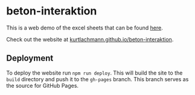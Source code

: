 # beton-interaktion

This is a web demo of the excel sheets that can be found [here](https://github.com/robertlachmann/beton-interaktion).

Check out the website at [kurtlachmann.github.io/beton-interaktion](https://kurtlachmann.github.io/beton-interaktion).

## Deployment
To deploy the website run `npm run deploy`. This will build the site to the `build` directory and
push it to the `gh-pages` branch. This branch serves as the source for GitHub Pages.
